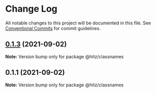 # Change Log

All notable changes to this project will be documented in this file.
See [Conventional Commits](https://conventionalcommits.org) for commit guidelines.

## [0.1.3](https://github.com/chenzhenyuan/hitz/compare/v0.1.1...v0.1.3) (2021-09-02)

**Note:** Version bump only for package @hitz/classnames





## 0.1.1 (2021-09-02)

**Note:** Version bump only for package @hitz/classnames
